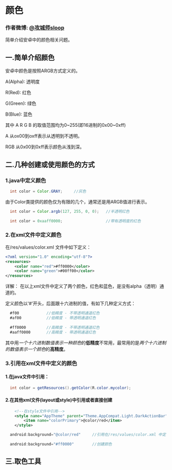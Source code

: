 # 颜色
### 作者微博: [@攻城师sloop](http://weibo.com/5459430586)
简单介绍安卓中的颜色相关问题。

## 一.简单介绍颜色
安卓中颜色是按照ARGB方式定义的。

A(Alpha): 透明度

R(Red): 红色

G(Green): 绿色

B(Blue):  蓝色

其中 A R G B 的取值范围均为0~255(即16进制的0x00~0xff)

A 从ox00到oxff表示从透明到不透明。

RGB 从0x00到0xff表示颜色从浅到深。

## 二.几种创建或使用颜色的方式
### 1.java中定义颜色
``` java
  int color = Color.GRAY;     //灰色
```
  由于Color类提供的颜色仅为有限的几个，通常还是用ARGB值进行表示。
``` java
  int color = Color.argb(127, 255, 0, 0);   //半透明红色
  
  int color = 0xaaff0000;                   //带有透明度的红色
```
### 2.在xml文件中定义颜色
在/res/values/color.xml 文件中如下定义：
``` xml
<?xml version="1.0" encoding="utf-8"?>
<resources>
    <color name="red">#ff0000</color>
    <color name="green">#00ff00</color>
</resources>
```
详解： 在以上xml文件中定义了两个颜色，红色和蓝色，是没有alpha（透明）通道的。

定义颜色以‘#’开头，后面跟十六进制的值，有如下几种定义方式：
``` java
  #f00            //低精度 - 不带透明通道红色
  #af00           //低精度 - 带透明通道红色
  
  #ff0000         //高精度 - 不带透明通道红色
  #aaff0000       //高精度 - 带透明通道红色
```
其中用<i>一个十六进制数值表示一种颜色</i>的<b>低精度</b>不常用，最常用的是<i>两个十六进制的数值表示一个颜色</i>的<b>高精度</b>。

### 3.引用在xml文件中定义的颜色
#### 1.在java文件中引用：
``` java
  int color = getResources().getColor(R.color.mycolor);
```
#### 2.在其他xml文件(layout或style)中引用或者直接创建
``` xml
    <!--在style文件中引用-->
    <style name="AppTheme" parent="Theme.AppCompat.Light.DarkActionBar">
        <item name="colorPrimary">@color/red</item>
    </style>
```
``` java
  android:background="@color/red"     //引用在/res/values/color.xml 中定义的颜色
  
  android:background="#ff0000"        //创建颜色
```

## 三.取色工具


